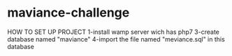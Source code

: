 # maviance-challenge

HOW TO SET UP PROJECT
1-install wamp server wich has php7
3-create database named "maviance"
4-import the file named "meviance.sql" in this database
